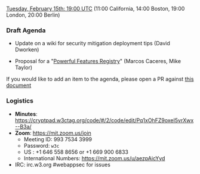 
[Tuesday, February 15th: 19:00 UTC](https://www.timeanddate.com/worldclock/fixedtime.html?iso=20220215T1900) (11:00 California, 14:00 Boston, 19:00 London, 20:00 Berlin)

### Draft Agenda

*   Update on a wiki for security mitigation deployment tips (David Dworken)

*   Proposal for a "[Powerful Features Registry](https://w3c.github.io/powerful-features-registry/)" (Marcos Caceres, Mike Taylor)

If you would like to add an item to the agenda, please open a PR against [this document](https://github.com/w3c/webappsec/new/main/meetings/2021/2021-10-19-agenda.md)

### Logistics

*   **Minutes**: https://cryptpad.w3ctag.org/code/#/2/code/edit/Pq1xOhFZ9oxeI5vrXwx--B3a/
*   **Zoom**: https://mit.zoom.us/join
    * Meeting ID: 993 7534 3999
    * Password: `w3c`
    * US : +1 646 558 8656 or +1 669 900 6833
    * International Numbers: https://mit.zoom.us/u/aezpAicYyd
*   IRC: irc.w3.org #webappsec for issues
